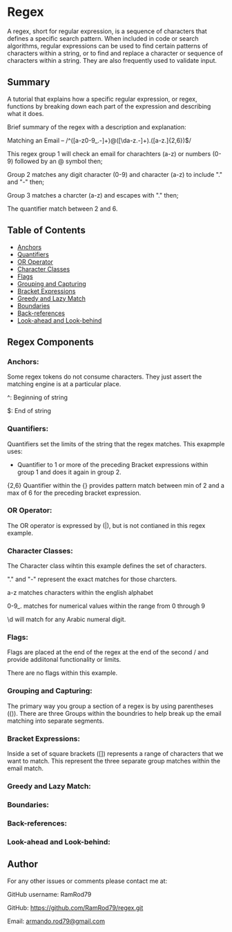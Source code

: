 # Regex

A regex, short for regular expression, is a sequence of characters that defines a specific search pattern. When included in code or search algorithms, regular expressions can be used to find certain patterns of characters within a string, or to find and replace a character or sequence of characters within a string. They are also frequently used to validate input.

## Summary

A tutorial that explains how a specific regular expression, or regex, functions by breaking down each part of the expression and describing what it does.

Brief summary of the regex with a description and explanation:


Matching an Email – /^([a-z0-9_\.-]+)@([\da-z\.-]+)\.([a-z\.]{2,6})$/


This regex group 1 will check an email for charachters (a-z) or numbers (0-9) followed by an @ symbol then;

Group 2 matches any digit character (0-9) and character (a-z) to include "." and "-" then;

Group 3 matches a charcter (a-z) and escapes with "." then;

The quantifier match between 2 and 6.

## Table of Contents

- [Anchors](#anchors)
- [Quantifiers](#quantifiers)
- [OR Operator](#or-operator)
- [Character Classes](#character-classes)
- [Flags](#flags)
- [Grouping and Capturing](#grouping-and-capturing)
- [Bracket Expressions](#bracket-expressions)
- [Greedy and Lazy Match](#greedy-and-lazy-match)
- [Boundaries](#boundaries)
- [Back-references](#back-references)
- [Look-ahead and Look-behind](#look-ahead-and-look-behind)

## Regex Components

### Anchors:

Some regex tokens do not consume characters. They just assert the matching engine is at a particular place.

^: Beginning of string

$: End of string

### Quantifiers:

Quantifiers set the limits of the string that the regex matches. This exapmple uses:

+ Quantifier to 1 or more of the preceding Bracket expressions within group 1 and does it again in group 2.

{2,6} Quantifier within the {} provides pattern match between min of 2 and a max of 6 for the preceding bracket expression.

### OR Operator:

The OR operator is expressed by (|), but is not contianed in this regex example.

### Character Classes:

The Character class wihtin this example defines the set of characters.

"." and "-" represent the exact matches for those charcters.

a-z matches characters within the english alphabet

0-9_\. matches for numerical values within the range from 0 through 9

\d will match for any Arabic numeral digit.

### Flags:

Flags are placed at the end of the regex at the end of the second / and provide addiitonal functionality or limits. 

There are no flags within this example.

### Grouping and Capturing:

The primary way you group a section of a regex is by using parentheses (()). There are three Groups within the boundries to help break up the email matching into separate segments.

### Bracket Expressions:

Inside a set of square brackets ([]) represents a range of characters that we want to match. This represent the three separate group matches within the email match.

### Greedy and Lazy Match:

### Boundaries:

### Back-references:

### Look-ahead and Look-behind:

## Author

For any other issues or comments please contact me at:

GitHub username: RamRod79

GitHub: https://github.com/RamRod79/regex.git

Email: armando.rod79@gmail.com